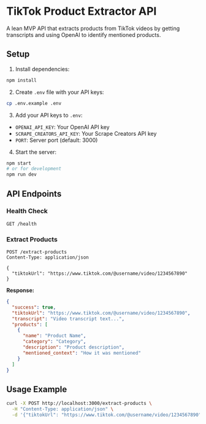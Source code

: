 # TikTok Product Extractor API

A lean MVP API that extracts products from TikTok videos by getting transcripts and using OpenAI to identify mentioned products.

## Setup

1. Install dependencies:
```bash
npm install
```

2. Create `.env` file with your API keys:
```bash
cp .env.example .env
```

3. Add your API keys to `.env`:
- `OPENAI_API_KEY`: Your OpenAI API key
- `SCRAPE_CREATORS_API_KEY`: Your Scrape Creators API key
- `PORT`: Server port (default: 3000)

4. Start the server:
```bash
npm start
# or for development
npm run dev
```

## API Endpoints

### Health Check
```
GET /health
```

### Extract Products
```
POST /extract-products
Content-Type: application/json

{
  "tiktokUrl": "https://www.tiktok.com/@username/video/1234567890"
}
```

**Response:**
```json
{
  "success": true,
  "tiktokUrl": "https://www.tiktok.com/@username/video/1234567890",
  "transcript": "Video transcript text...",
  "products": [
    {
      "name": "Product Name",
      "category": "Category",
      "description": "Product description",
      "mentioned_context": "How it was mentioned"
    }
  ]
}
```

## Usage Example

```bash
curl -X POST http://localhost:3000/extract-products \
  -H "Content-Type: application/json" \
  -d '{"tiktokUrl": "https://www.tiktok.com/@username/video/1234567890"}'
```